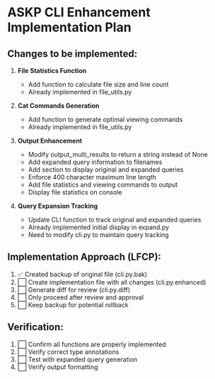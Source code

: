 # ASKP CLI Enhancement Implementation Plan

## Changes to be implemented:

1. **File Statistics Function**
   - Add function to calculate file size and line count
   - Already implemented in file_utils.py

2. **Cat Commands Generation**
   - Add function to generate optimal viewing commands
   - Already implemented in file_utils.py

3. **Output Enhancement**
   - Modify output_multi_results to return a string instead of None
   - Add expanded query information to filenames
   - Add section to display original and expanded queries
   - Enforce 400 character maximum line length
   - Add file statistics and viewing commands to output
   - Display file statistics on console

4. **Query Expansion Tracking**
   - Update CLI function to track original and expanded queries
   - Already implemented initial display in expand.py
   - Need to modify cli.py to maintain query tracking

## Implementation Approach (LFCP):

1. ✅ Created backup of original file (cli.py.bak)
2. ⬜ Create implementation file with all changes (cli.py.enhanced)
3. ⬜ Generate diff for review (cli.py.diff)
4. ⬜ Only proceed after review and approval
5. ⬜ Keep backup for potential rollback

## Verification:
1. ⬜ Confirm all functions are properly implemented
2. ⬜ Verify correct type annotations
3. ⬜ Test with expanded query generation
4. ⬜ Verify output formatting
